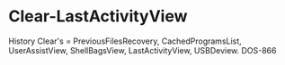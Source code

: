 # Clear-LastActivityView
History Clear's = PreviousFilesRecovery, CachedProgramsList, UserAssistView, ShellBagsView, LastActivityView, USBDeview.
DOS-866
